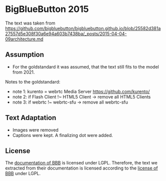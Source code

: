 # BigBlueButton 2015

The text was taken from https://github.com/bigbluebutton/bigbluebutton.github.io/blob/25582d381a27557d5e308f30a6e94a603b7438ba/_posts/2015-04-04-09architecture.md

## Assumption

* For the goldstandard it was assumed, that the text still fits to the model from 2021.

Notes to the goldstandard:
* note 1: kurento = webrtc Media Server https://github.com/kurento/ 
* note 2: if Flash Client !~ HTML5 Client -> remove all HTML5 Clients
* note 3: if webrtc !~ webrtc-sfu -> remove all webrtc-sfu


## Text Adaptation

* Images were removed
* Captions were kept. A finalizing dot were added.

## License
The [documentation of BBB](https://github.com/bigbluebutton/bigbluebutton.github.io/blob/25582d381a27557d5e308f30a6e94a603b7438ba/_posts/2015-04-04-09architecture.md) is licensed under LGPL.
Therefore, the text we extracted from their documentation is licensed according to the [license of BBB](https://bigbluebutton.org/open-source-project/open-source-license/) under LGPL.